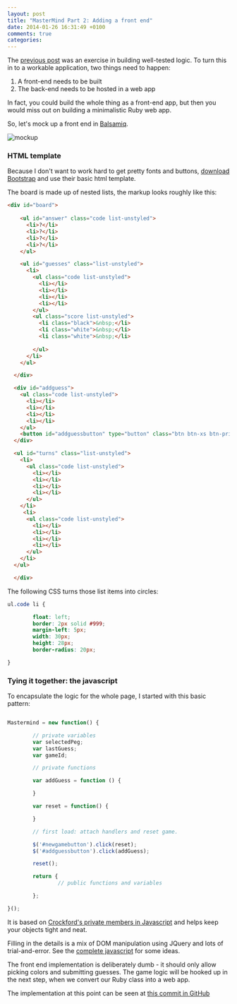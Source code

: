 ```yaml
---
layout: post
title: "MasterMind Part 2: Adding a front end"
date: 2014-01-26 16:31:49 +0100
comments: true
categories: 
---
```


The [previous post](/blog/2013/12/14/ruby-rspec-and-git-a-guessing-game/) was an exercise in building well-tested logic. To turn this in to a workable application, two things need to happen:

1. A front-end needs to be built
2. The back-end needs to be hosted in a web app

In fact, you could build the whole thing as a front-end app, but then you would miss out on building a minimalistic Ruby web app. 

So, let's mock up a front end in [Balsamiq](http://www.balsamiq.com/).

![mockup](https://raw2.github.com/tomv564/mastermind/master/mockup.png)

### HTML template

Because I don't want to work hard to get pretty fonts and buttons, [download Bootstrap](http://getbootstrap.com) and use their basic html template.

The board is made up of nested lists, the markup looks roughly like this:

``` html 
<div id="board">
  
    <ul id="answer" class="code list-unstyled">
      <li>?</li>
      <li>?</li>
      <li>?</li>
      <li>?</li>
    </ul>

    <ul id="guesses" class="list-unstyled">
      <li>
        <ul class="code list-unstyled">
          <li></li>
          <li></li>
          <li></li>
          <li></li>
        </ul>
        <ul class="score list-unstyled">
          <li class="black">&nbsp;</li>
          <li class="white">&nbsp;</li>
          <li class="white">&nbsp;</li>
          
        </ul>
      </li>
    </ul>

  </div>

  <div id="addguess">
    <ul class="code list-unstyled">
      <li></li>
      <li></li>
      <li></li>
      <li></li>
    </ul>
    <button id="addguessbutton" type="button" class="btn btn-xs btn-primary"><span class="glyphicon glyphicon-ok"></span></button>
  </div>

  <ul id="turns" class="list-unstyled">
    <li>
      <ul class="code list-unstyled">
        <li></li>
        <li></li>
        <li></li>
        <li></li>
      </ul>
    </li>
     <li>
      <ul class="code list-unstyled">
        <li></li>
        <li></li>
        <li></li>
        <li></li>
      </ul>
    </li>
  </ul>

  </div>
```

The following CSS turns those list items into circles:

``` css
ul.code li {

        float: left;
        border: 2px solid #999;
        margin-left: 5px;
        width: 30px;
        height: 28px;
        border-radius: 20px;

}
```

### Tying it together: the javascript

To encapsulate the logic for the whole page, I started with this basic pattern:

``` javascript

Mastermind = new function() {

        // private variables
        var selectedPeg;
        var lastGuess;
        var gameId;

        // private functions 

   		var addGuess = function () {

   		}

        var reset = function() {

        }

        // first load: attach handlers and reset game.

        $('#newgamebutton').click(reset);
        $('#addguessbutton').click(addGuess);

        reset();

        return {
                // public functions and variables

        };

}();


```

It is based on [Crockford's private members in Javascript](http://javascript.crockford.com/private.html) and helps keep your objects tight and neat. 

Filling in the details is a mix of DOM manipulation using JQuery and lots of trial-and-error. See the [complete javascript](https://github.com/tomv564/mastermind/blob/d01d3bf8de635b97462c6aa7060f7b679a6f37ef/js/app.js) for some ideas.

The front end implementation is deliberately dumb - it should only allow picking colors and submitting guesses. The game logic will be hooked up in the next step, when we convert our Ruby class into a web app.

The implementation at this point can be seen at [this commit in GitHub](https://github.com/tomv564/mastermind/tree/d01d3bf8de635b97462c6aa7060f7b679a6f37ef)
